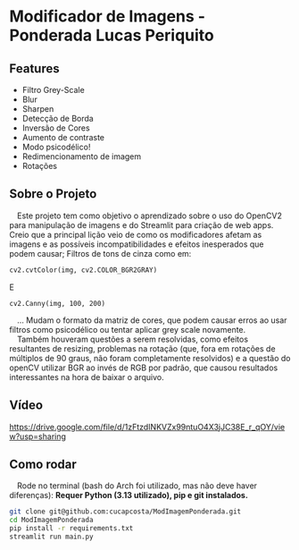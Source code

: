 # Modificador de Imagens - Ponderada Lucas Periquito

## Features

- Filtro Grey-Scale
- Blur
- Sharpen
- Detecção de Borda
- Inversão de Cores
- Aumento de contraste
- Modo psicodélico!
- Redimencionamento de imagem
- Rotações

## Sobre o Projeto

&emsp;Este projeto tem como objetivo o aprendizado sobre o uso do OpenCV2 para manipulação de imagens e do Streamlit para criação de web apps. Creio que a principal lição veio de como os modificadores afetam as imagens e as possíveis incompatibilidades e efeitos inesperados que podem causar; Filtros de tons de cinza como em:
```python
cv2.cvtColor(img, cv2.COLOR_BGR2GRAY)
```
E
```
cv2.Canny(img, 100, 200)
```
&emsp;... Mudam o formato da matriz de cores, que podem causar erros ao usar filtros como psicodélico ou tentar aplicar grey scale novamente.
<br>
&emsp;Também houveram questões a serem resolvidas, como efeitos resultantes de resizing, problemas na rotação (que, fora em rotações de múltiplos de 90 graus, não foram completamente resolvidos) e a questão do openCV utilizar BGR ao invés de RGB por padrão, que causou resultados interessantes na hora de baixar o arquivo.

## Vídeo

https://drive.google.com/file/d/1zFtzdINKVZx99ntuO4X3jJC38E_r_qOY/view?usp=sharing

## Como rodar

&emsp;Rode no terminal (bash do Arch foi utilizado, mas não deve haver diferenças):
**Requer Python (3.13 utilizado), pip e git instalados.**
```bash
git clone git@github.com:cucapcosta/ModImagemPonderada.git
cd ModImagemPonderada
pip install -r requirements.txt
streamlit run main.py
```